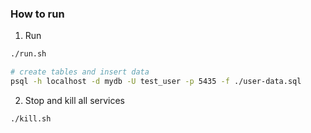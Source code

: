 ### How to run

1. Run
```sh
./run.sh

# create tables and insert data
psql -h localhost -d mydb -U test_user -p 5435 -f ./user-data.sql
```

2. Stop and kill all services
```sh
./kill.sh
```
